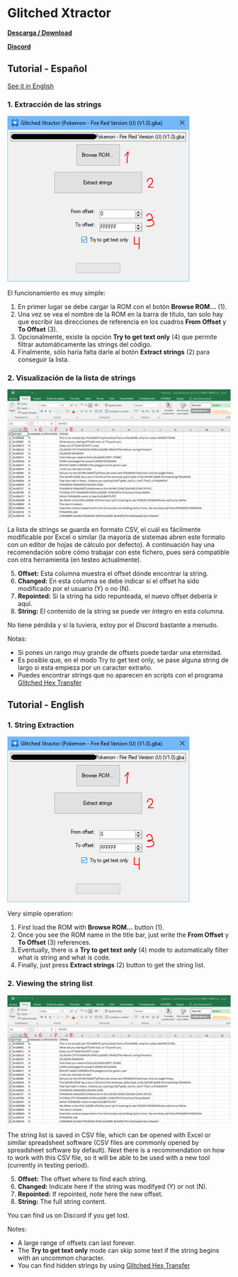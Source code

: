# Glitched Xtractor
[**Descarga / Download**](xtractor.zip)

[**Discord**](https://discord.gg/QPutRfs)

## Tutorial - Español
[See it in English](#tutorial---english)
### 1. Extracción de las strings
![Ventana principal](/screenshots/xtractor2.PNG)

El funcionamiento es muy simple:
1. En primer lugar se debe cargar la ROM con el botón **Browse ROM...** (1).
1. Una vez se vea el nombre de la ROM en la barra de título, tan solo hay que escribir las direcciones de referencia en los cuadros **From Offset** y **To Offset** (3).
1. Opcionalmente, existe la opción **Try to get text only** (4) que permite filtrar automáticamente las strings del código.
1. Finalmente, sólo haría falta darle al botón **Extract strings** (2) para conseguir la lista.


### 2. Visualización de la lista de strings
![Archivo CSV resultado](/screenshots/xtractor3.PNG)

La lista de strings se guarda en formato CSV, el cuál es fácilmente modificable por Excel o similar (la mayoría de sistemas abren este formato con un editor de hojas de cálculo por defecto).
A continuación hay una recomendación sobre cómo trabajar con este fichero, pues será compatible con otra herramienta (en testeo actualmente).

5. **Offset:** Esta columna muestra el offset dónde encontrar la string.
1. **Changed:** En esta columna se debe indicar si el offset ha sido modificado por el usuario (Y) o no (N).
1. **Repointed:** Si la string ha sido repunteada, el nuevo offset debería ir aquí.
1. **String:** El contenido de la string se puede ver íntegro en esta columna.

No tiene pérdida y si la tuviera, estoy por el Discord bastante a menudo.

Notas:

* Si pones un rango muy grande de offsets puede tardar una eternidad.
* Es posible que, en el modo Try to get text only, se pase alguna string de largo si esta empieza por un caracter extraño.
* Puedes encontrar strings que no aparecen en scripts con el programa [Glitched Hex Transfer](https://whackahack.com/foro/t-56562/traduccion-hex-cristiano-cristiano-hex-glitched-hex-transfer)

## Tutorial - English
### 1. String Extraction
![Main Window](/screenshots/xtractor2.PNG)

Very simple operation:
1. First load the ROM with **Browse ROM...** button (1).
1. Once you see the ROM name in the title bar, just write the **From Offset** y **To Offset** (3) references.
1. Eventually, there is a **Try to get text only** (4) mode to automatically filter what is string and what is code.
1. Finally, just press **Extract strings** (2) button to get the string list.


### 2. Viewing the string list
![CSV result file](/screenshots/xtractor3.PNG)

The string list is saved in CSV file, which can be opened with Excel or similar spreadsheet software (CSV files are commonly opened by spreadsheet software by default).
Next there is a recommendation on how to work with this CSV file, so it will be able to be used with a new tool (currently in testing period).

5. **Offset:** The offset where to find each string.
1. **Changed:** Indicate here if the string was modifyed (Y) or not (N).
1. **Repointed:** If repointed, note here the new offset.
1. **String:** The full string content.

You can find us on Discord if you get lost.

Notes:

* A large range of offsets can last forever.
* The **Try to get text only** mode can skip some text if the string begins with an uncommon character.
* You can find hidden strings by using [Glitched Hex Transfer](https://whackahack.com/foro/t-56562/traduccion-hex-cristiano-cristiano-hex-glitched-hex-transfer)
